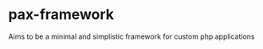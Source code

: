 pax-framework
=============

Aims to be a minimal and simplistic framework for custom php applications 
